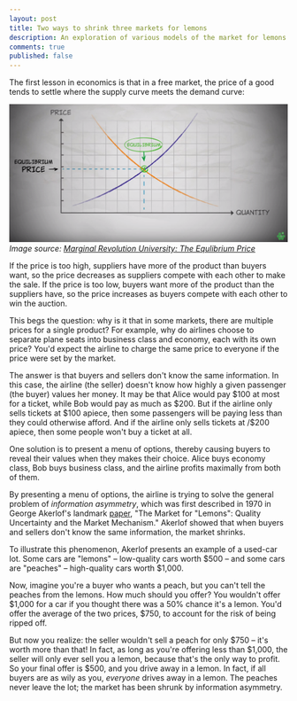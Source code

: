 ```yaml
---
layout: post
title: Two ways to shrink three markets for lemons
description: An exploration of various models of the market for lemons described in George Akerlof's landmark paper.
comments: true
published: false
---
```


The first lesson in economics is that in a free market, the price of a good tends to settle where the supply curve meets the demand curve:

![](../assets/img/lemons/equilibrium_price.png)
*Image source: [Marginal Revolution University: The Equlibrium Price](http://bit.ly/1Um2DJ7)*

If the price is too high, suppliers have more of the product than buyers want, so the price decreases as suppliers compete with each other to make the sale. If the price is too low, buyers want more of the product than the suppliers have, so the price increases as buyers compete with each other to win the auction.

This begs the question: why is it that in some markets, there are multiple prices for a single product? For example, why do airlines choose to separate plane seats into business class and economy, each with its own price? You'd expect the airline to charge the same price to everyone if the price were set by the market.

The answer is that buyers and sellers don't know the same information. In this case, the airline (the seller) doesn't know how highly a given passenger (the buyer) values her money. It may be that Alice would pay \$100 at most for a ticket, while Bob would pay as much as \$200. But if the airline only sells tickets at \$100 apiece, then some passengers will be paying less than they could otherwise afford. And if the airline only sells tickets at /$200 apiece, then some people won't buy a ticket at all.

One solution is to present a menu of options, thereby causing buyers to reveal their values when they makes their choice. Alice buys economy class, Bob buys business class, and the airline profits maximally from both of them.

By presenting a menu of options, the airline is trying to solve the general problem of *information asymmetry*, which was first described in 1970 in George Akerlof's landmark [paper](http://www.jstor.org/stable/1879431), "The Market for "Lemons": Quality Uncertainty and the Market Mechanism." Akerlof showed that when buyers and sellers don't know the same information, the market shrinks.

To illustrate this phenomenon, Akerlof presents an example of a used-car lot. Some cars are "lemons" – low-quality cars worth \$500 – and some cars are "peaches" – high-quality cars worth \$1,000.

Now, imagine you're a buyer who wants a peach, but you can't tell the peaches from the lemons. How much should you offer? You wouldn't offer \$1,000 for a car if you thought there was a 50% chance it's a lemon. You'd offer the average of the two prices, \$750, to account for the risk of being ripped off.

But now you realize: the seller wouldn't sell a peach for only \$750 – it's worth more than that! In fact, as long as you're offering less than \$1,000, the seller will only ever sell you a lemon, because that's the only way to profit. So your final offer is $500, and you drive away in a lemon. In fact, if all buyers are as wily as you, *everyone* drives away in a lemon. The peaches never leave the lot; the market has been shrunk by information asymmetry.









